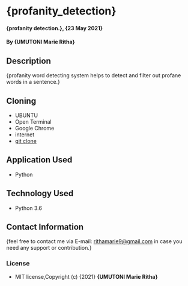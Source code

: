 # {profanity_detection}

#### {profanity detection.}, {23 May 2021}
#### By **{UMUTONI Marie Ritha}**

## Description

{profanity word detecting system helps to detect and filter out profane words in a sentence.}

## Cloning

* UBUNTU
* Open Terminal
* Google Chrome
* internet
* [git clone](https://github.com/UMUTONIRitha/SCA_final.git)

## Application Used

* Python


## Technology Used

* Python 3.6

## Contact Information

{feel free to contact me via E-mail: rithamarie9@gmail.com in case you need any support or contribution.}

### License

* MIT license,Copyright (c) {2021} **{UMUTONI Marie Ritha}**